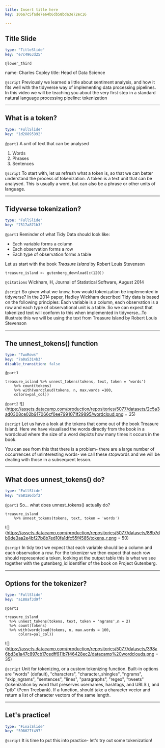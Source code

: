 ```yaml
---
title: Insert title here
key: 106a7c5fade7e64b6db58bda3e72ec16

---
```

## Title Slide

```yaml
type: "TitleSlide"
key: "e7c4963d25"
```

`@lower_third`

name: Charles Copley
title: Head of Data Science


`@script`
Previously we learned a little about sentiment analysis, and how it fits well with the tidyverse way of implementing data processing pipelines. In this video we will be teaching you about the very first step in a standard natural language processing pipeline: tokenization


---
## What is a token?

```yaml
type: "FullSlide"
key: "1d28895992"
```

`@part1`
A _unit_ of text that can be analysed
1. Words
2. Phrases
3. Sentences


`@script`
To start with, let us refresh what a token is, so that we can better understand the process of tokenization. A token is a text unit that can be analysed. This is usually a word, but can also be a phrase or other units of language.


---
## Tidyverse tokenization?

```yaml
type: "FullSlide"
key: "7517a871b3"
```

`@part1`
Reminder of what Tidy Data should look like:
- Each variable forms a column
- Each observation forms a row
- Each type of observation forms a table
 
Let us start with the book _Treasure Island_ by Robert Louis Stevenson
```
treasure_island <- gutenberg_download(c(120))
```


`@citations`
Wickham, H, Journal of Statistical Software, August 2014


`@script`
So given what we know, how would tokenization be implemented in tidyverse? In the 2014 paper, Hadley Wickham described Tidy data is based on the following principles: Each variable is a column, each observation is a row and each type of observational unit is a table. So we can expect that tokenized text will conform to this when implemented in tidyverse...To illustrate this we will be using the text from Treasure Island by Robert Louis Stevenson


---
## The unnest_tokens() function

```yaml
type: "TwoRows"
key: "7a0a5314b3"
disable_transition: false
```

`@part1`
```
treasure_island %>% unnest_tokens(tokens, text, token = 'words')
	%>% count(tokens) 
    %>% with(wordcloud(tokens, n, max.words =100,
    colors=pal_col))  
```


`@part2`
![](https://assets.datacamp.com/production/repositories/5077/datasets/2c5a3ad0308ce02b917066cf0ee7991071f29895/wordcloud.png = 35)


`@script`
Let us have a look at the tokens that come out of the book Treasure Island. Here we have visualised the words directly from the book in a wordcloud where the size of a word depicts how many times it occurs in the book. 

You can see from this that there is a problem- there are a large number of occurrences of uninteresting words- we call these stopwords and we will be dealing with those in a subsequent lesson.


---
## What does unnest_tokens() do?

```yaml
type: "FullSlide"
key: "8a81a6d5f2"
```

`@part1`
So... what does unnest_tokens() actually do?

```
treasure_island 
	%>% unnest_tokens(tokens, text, token = 'words')
```

![](https://assets.datacamp.com/production/repositories/5077/datasets/88b7db9de3aa2e4bf27b8b7ed10fa1dfc55f4585/tokens_r.png = 50)


`@script`
In tidy text we expect that each variable should be a column and each observation a row. For the tokenizer we then expect that each row should represented a token, looking at the output table this is what we see together with the gutenberg_id identifier of the book on Project Gutenberg.


---
## Options for the tokenizer?


```yaml
type: "FullSlide"
key: "a188af3d9f"
```

`@part1`
```
treasure_island 
  %>% unnest_tokens(tokens, text, token = 'ngrams',n = 2)
  %>% count(tokens) 
  %>% with(wordcloud(tokens, n, max.words = 100,
      colors=pal_col)) 
```
![](https://assets.datacamp.com/production/repositories/5077/datasets/398a6bd3e1a47c897cb17cedff611b7f46428ec2/datacamp%20wordclouds.png = 35)


`@script`
Unit for tokenizing, or a custom tokenizing function. Built-in options are "words" (default), "characters", "character_shingles", "ngrams", "skip_ngrams", "sentences", "lines", "paragraphs", "regex", "tweets" (tokenization by word that preserves usernames, hashtags, and URLS ), and "ptb" (Penn Treebank). If a function, should take a character vector and return a list of character vectors of the same length.


---
## Let's practice!

```yaml
type: "FinalSlide"
key: "598027f497"
```

`@script`
It is time to put this into practice- let's try out some tokenization!

